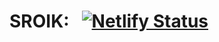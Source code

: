 # SROIK: &nbsp; [![Netlify Status](https://api.netlify.com/api/v1/badges/a5f915bc-3b51-4782-8eee-6469be8f3b1d/deploy-status)](https://app.netlify.com/sites/subtle-kangaroo-6bbf80/deploys)
